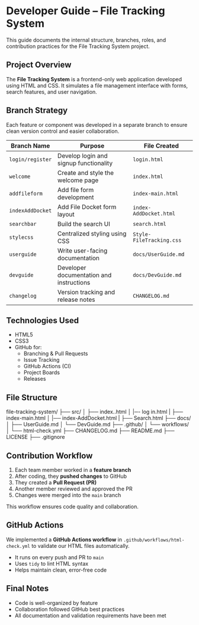 # Developer Guide – File Tracking System

This guide documents the internal structure, branches, roles, and contribution practices for the File Tracking System project.


## Project Overview

The **File Tracking System** is a frontend-only web application developed using HTML and CSS. It simulates a file management interface with forms, search features, and user navigation.


## Branch Strategy

Each feature or component was developed in a separate branch to ensure clean version control and easier collaboration.

| Branch Name        | Purpose                                 | File Created                         |
|--------------------|------------------------------------------|--------------------------------------|
| `login/register`   | Develop login and signup functionality   | `login.html`                         |
| `welcome`          | Create and style the welcome page        | `index.html`                       |
| `addfileform`      | Add file form development                | `index-main.html`                    |
| `indexAddDocket`   | Add File Docket form layout              | `index-AddDocket.html`               |
| `searchbar`        | Build the search UI                      | `search.html`                        |
| `stylecss`         | Centralized styling using CSS            | `Style-FileTracking.css`             |
| `userguide`        | Write user-facing documentation          | `docs/UserGuide.md`                  |
| `devguide`         | Developer documentation and instructions | `docs/DevGuide.md`                   |
| `changelog`        | Version tracking and release notes       | `CHANGELOG.md`                       |


## Technologies Used

- HTML5
- CSS3
- GitHub for:
  - Branching & Pull Requests
  - Issue Tracking
  - GitHub Actions (CI)
  - Project Boards
  - Releases


## File Structure

file-tracking-system/
├── src/
│ ├── index..html
│ |─- log in.html
| ├── index-main.html
│ |── index-AddDocket.html
| ├── Search.html
├── docs/
│ ├── UserGuide.md
│ └── DevGuide.md
├── .github/
│ └── workflows/
│ └── html-check.yml
├── CHANGELOG.md
├── README.md
├── LICENSE
├── .gitignore



## Contribution Workflow

1. Each team member worked in a **feature branch**
2. After coding, they **pushed changes** to GitHub
3. They created a **Pull Request (PR)**
4. Another member reviewed and approved the PR
5. Changes were merged into the `main` branch

This workflow ensures code quality and collaboration.


## GitHub Actions

We implemented a **GitHub Actions workflow** in `.github/workflows/html-check.yml` to validate our HTML files automatically.

- It runs on every push and PR to `main`
- Uses `tidy` to lint HTML syntax
- Helps maintain clean, error-free code


## Final Notes

- Code is well-organized by feature
- Collaboration followed GitHub best practices
- All documentation and validation requirements have been met

